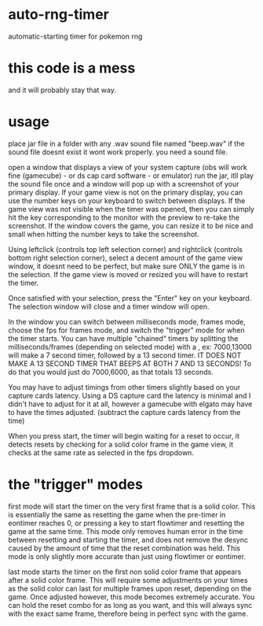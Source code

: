 # auto-rng-timer
automatic-starting timer for pokemon rng

# this code is a mess
and it will probably stay that way.

# usage
place jar file in a folder with any .wav sound file named "beep.wav"
if the sound file doesnt exist it wont work properly. you need a sound file.

open a window that displays a view of your system capture (obs will work fine (gamecube) - or ds cap card software - or emulator)
run the jar, itll play the sound file once and a window will pop up with a screenshot of your primary display. If your game view is not on the primary display, you can use the number keys on your keyboard to switch between displays. If the game view was not visible when the timer was opened, then you can simply hit the key corresponding to the monitor with the preview to re-take the screenshot. If the window covers the game, you can resize it to be nice and small when hitting the number keys to take the screenshot.

Using leftclick (controls top left selection corner) and rightclick (controls bottom right selection corner), select a decent amount of the game view window, it doesnt need to be perfect, but make sure ONLY the game is in the selection. If the game view is moved or resized you will have to restart the timer.

Once satisfied with your selection, press the "Enter" key on your keyboard. The selection window will close and a timer window will open.

In the window you can switch between milliseconds mode, frames mode, choose the fps for frames mode, and switch the "trigger" mode for when the timer starts.
You can have multiple "chained" timers by splitting the milliseconds/frames (depending on selected mode) with a ,
ex: 7000,13000 will make a 7 second timer, followed by a 13 second timer. IT DOES NOT MAKE A 13 SECOND TIMER THAT BEEPS AT BOTH 7 AND 13 SECONDS! To do that you would just do 7000,6000, as that totals 13 seconds.

You may have to adjust timings from other timers slightly based on your capture cards latency. Using a DS capture card the latency is minimal and I didn't have to adjust for it at all, however a gamecube with elgato may have to have the times adjusted. (subtract the capture cards latency from the time)

When you press start, the timer will begin waiting for a reset to occur, it detects resets by checking for a solid color frame in the game view, it checks at the same rate as selected in the fps dropdown.

# the "trigger" modes

first mode will start the timer on the very first frame that is a solid color. This is essentially the same as resetting the game when the pre-timer in eontimer reaches 0, or pressing a key to start flowtimer and resetting the game at the same time. This mode only removes human error in the time between resetting and starting the timer, and does not remove the desync caused by the amount of time that the reset combination was held. This mode is only slightly more accurate than just using flowtimer or eontimer.

last mode starts the timer on the first non solid color frame that appears after a solid color frame. This will require some adjustments on your times as the solid color can last for multiple frames upon reset, depending on the game. Once adjusted however, this mode becomes extremely accurate. You can hold the reset combo for as long as you want, and this will always sync with the exact same frame, therefore being in perfect sync with the game.
